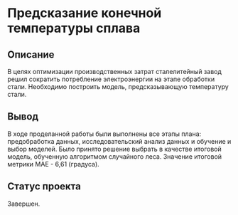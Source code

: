 # Предсказание конечной температуры сплава

## Описание
В целях оптимизации производственных затрат сталелитейный завод решил сократить потребление электроэнергии на этапе обработки стали. 
Необходимо построить модель, предсказывающую температуру стали.

## Вывод
В ходе проделанной работы были выполнены все этапы плана: предобработка данных, исследовательский анализ данных и обучение и выбор моделей. Было принято решение выбрать в качестве итоговой модель, обученную алгоритмом случайного леса. Значение итоговой метрики МАЕ - 6,61 (градуса).

## Статус проекта
Завершен.
